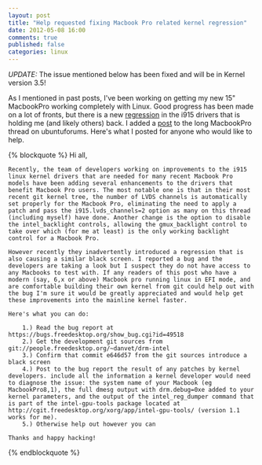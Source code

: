 ```yaml
---
layout: post
title: "Help requested fixing Macbook Pro related kernel regression"
date: 2012-05-08 16:00
comments: true
published: false
categories: linux
---
```

*UPDATE:* The issue mentioned below has been fixed and will be in Kernel version 3.5!

As I mentioned in past posts, I've been working on getting my new 15" MacbookPro working completely with Linux. Good progress has been made on a lot of fronts, but there is a new [regression](https://bugs.freedesktop.org/show_bug.cgi?id=49518) in the i915 drivers that is holding me (and likely others) back. I added a [post](http://ubuntuforums.org/showthread.php?p=11916477&posted=1#post11916477) to the long MacbookPro thread on ubuntuforums. Here's what I posted for anyone who would like to help.

{% blockquote %}
	Hi all,

	Recently, the team of developers working on improvements to the i915 linux kernel drivers that are needed for many recent Macbook Pro models have been adding several enhancements to the drivers that benefit Macbook Pro users. The most notable one is that in their most recent git kernel tree, the number of LVDS channels is automatically set properly for the Macbook Pro, eliminating the need to apply a patch and pass the i915.lvds_channels=2 option as many on this thread (including myself) have done. Another change is the option to disable the intel_backlight controls, allowing the gmux_backlight control to take over which (for me at least) is the only working backlight control for a Macbook Pro.

	However recently they inadvertently introduced a regression that is also causing a similar black screen. I reported a bug and the developers are taking a look but I suspect they do not have access to any Macbooks to test with. If any readers of this post who have a modern (say, 6,x or above) Macbook pro running linux in EFI mode, and are comfortable building their own kernel from git could help out with the bug I'm sure it would be greatly appreciated and would help get these improvements into the mainline kernel faster.

	Here's what you can do:

	    1.) Read the bug report at https://bugs.freedesktop.org/show_bug.cgi?id=49518
	    2.) Get the development git sources from git://people.freedesktop.org/~danvet/drm-intel
	    3.) Confirm that commit e646d57 from the git sources introduce a black screen
	    4.) Post to the bug report the result of any patches by kernel developers. include all the information a kernel developer would need to diagnose the issue: the system name of your Macbook (eg MacbookPro8,1), the full dmesg output with drm.debug=0xe added to your kernel parameters, and the output of the intel_reg_dumper command that is part of the intel-gpu-tools package located at http://cgit.freedesktop.org/xorg/app/intel-gpu-tools/ (version 1.1 works for me).
	    5.) Otherwise help out however you can

	Thanks and happy hacking!
{% endblockquote %}
